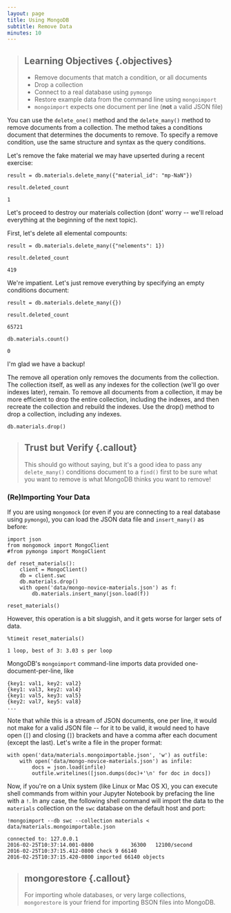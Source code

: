 ```yaml
---
layout: page
title: Using MongoDB
subtitle: Remove Data
minutes: 10
---
```

> ## Learning Objectives {.objectives}
>
> * Remove documents that match a condition, or all documents
> * Drop a collection
> * Connect to a real database using `pymongo`
> * Restore example data from the command line using `mongoimport`
> * `mongoimport` expects one document per line (**not** a valid JSON file)

You can use the `delete_one()` method and the `delete_many()` method to remove documents from a collection. The method takes a conditions document that determines the documents to remove. To specify a remove condition, use the same structure and syntax as the query conditions.

Let's remove the fake material we may have upserted during a recent exercise:

~~~ {.python}
result = db.materials.delete_many({"material_id": "mp-NaN"})
~~~
~~~ {.python}
result.deleted_count
~~~
~~~ {.output}
1
~~~

Let's proceed to destroy our materials collection (dont' worry -- we'll reload everything at the beginning of the next topic).

First, let's delete all elemental compounts:

~~~ {.python}
result = db.materials.delete_many({"nelements": 1})
~~~
~~~ {.python}
result.deleted_count
~~~
~~~ {.output}
419
~~~

We're impatient. Let's just remove everything by specifying an empty conditions document:

~~~ {.python}
result = db.materials.delete_many({})
~~~
~~~ {.python}
result.deleted_count
~~~
~~~ {.output}
65721
~~~
~~~ {.python}
db.materials.count()
~~~
~~~ {.output}
0
~~~

I'm glad we have a backup!

The remove all operation only removes the documents from the collection. The collection itself, as well as any indexes for the collection (we'll go over indexes later), remain. To remove all documents from a collection, it may be more efficient to drop the entire collection, including the indexes, and then recreate the collection and rebuild the indexes. Use the drop() method to drop a collection, including any indexes.

~~~ {.python}
db.materials.drop()
~~~

> ## Trust but Verify {.callout}
>
> This should go without saying, but it's a good idea to pass any `delete_many()` conditions document to a `find()` first to be sure what you want to remove is what MongoDB thinks you want to remove!

### (Re)Importing Your Data

If you are using `mongomock` (or even if you are connecting to a real database using `pymongo`), you can load the JSON data file and `insert_many()` as before:

~~~ {.python}
import json
from mongomock import MongoClient
#from pymongo import MongoClient

def reset_materials():
    client = MongoClient()
    db = client.swc
    db.materials.drop()
    with open('data/mongo-novice-materials.json') as f:
        db.materials.insert_many(json.load(f))
~~~
~~~ {.python}
reset_materials()
~~~

However, this operation is a bit sluggish, and it gets worse for larger sets of data.

~~~ {.python}
%timeit reset_materials()
~~~
~~~ {.output}
1 loop, best of 3: 3.03 s per loop
~~~

MongoDB's `mongoimport` command-line imports data provided one-document-per-line, like

    {key1: val1, key2: val2}
    {key1: val3, key2: val4}
    {key1: val5, key3: val5}
    {key2: val7, key5: val8}
    ...

Note that while this is a stream of JSON documents, one per line, it would not make for a valid JSON file -- for it to be valid, it would need to have open (`[`) and closing (`]`) brackets and have a comma after each document (except the last). Let's write a file in the proper format:

~~~ {.python}
with open('data/materials.mongoimportable.json', 'w') as outfile:
    with open('data/mongo-novice-materials.json') as infile:
        docs = json.load(infile)
        outfile.writelines([json.dumps(doc)+'\n' for doc in docs])
~~~

Now, if you're on a Unix system (like Linux or Mac OS X), you can execute shell commands from within your Jupyter Notebook by prefacing the line with a `!`. In any case, the following shell command will import the data to the `materials` collection on the `swc` database on the default host and port:

~~~ {.python}
!mongoimport --db swc --collection materials < data/materials.mongoimportable.json
~~~
~~~ {.output}
connected to: 127.0.0.1
2016-02-25T10:37:14.001-0800 			36300	12100/second
2016-02-25T10:37:15.412-0800 check 9 66140
2016-02-25T10:37:15.420-0800 imported 66140 objects
~~~

> ## mongorestore {.callout}
>
> For importing whole databases, or very large collections, `mongorestore` is your friend for importing BSON files into MongoDB.



